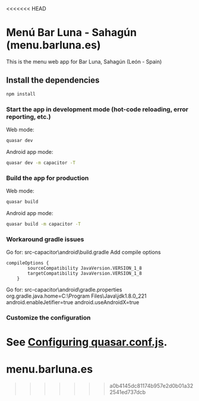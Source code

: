 <<<<<<< HEAD
# Menú Bar Luna - Sahagún (menu.barluna.es)

This is the menu web app for Bar Luna, Sahagún (León - Spain)

## Install the dependencies
```bash
npm install
```

### Start the app in development mode (hot-code reloading, error reporting, etc.)
Web mode:
```bash
quasar dev
```
Android app mode:
```bash
quasar dev -m capacitor -T
```

### Build the app for production
Web mode:
```bash
quasar build
```
Android app mode:
```bash
quasar build -m capacitor -T
```

### Workaround gradle issues
Go for: src-capacitor\android\build.gradle
Add compile options
```
compileOptions {
        sourceCompatibility JavaVersion.VERSION_1_8
        targetCompatibility JavaVersion.VERSION_1_8
    }
```
Go for: src-capacitor\android\gradle.properties
org.gradle.java.home=C:\\Program Files\\Java\\jdk1.8.0_221
android.enableJetifier=true
android.useAndroidX=true

### Customize the configuration
See [Configuring quasar.conf.js](https://quasar.dev/quasar-cli/quasar-conf-js).
=======
# menu.barluna.es
>>>>>>> a0b4145dc81174b957e2d0b01a322541ed737dcb
